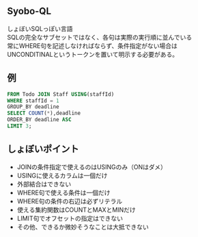 ## Syobo-QL
しょぼいSQLっぽい言語  
SQLの完全なサブセットではなく、各句は実際の実行順に並んでいる  
常にWHERE句を記述しなければならず、条件指定がない場合はUNCONDITINALというトークンを置いて明示する必要がある。

## 例
```sql
FROM Todo JOIN Staff USING(staffId)
WHERE staffId = 1
GROUP_BY deadline
SELECT COUNT(*),deadline
ORDER_BY deadline ASC
LIMIT 3;
```

## しょぼいポイント
 - JOINの条件指定で使えるのはUSINGのみ（ONはダメ）
 - USINGに使えるカラムは一個だけ
 - 外部結合はできない
 - WHERE句で使える条件は一個だけ
 - WHERE句の条件の右辺は必ずリテラル
 - 使える集約関数はCOUNTとMAXとMINだけ
 - LIMIT句でオフセットの指定はできない
 - その他、できるか微妙そうなことは大抵できない